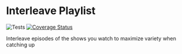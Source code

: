 # Interleave Playlist
![Tests](https://github.com/tsweeney256/interleave_playlist/actions/workflows/tests.yml/badge.svg)
[![Coverage Status](https://coveralls.io/repos/github/tsweeney256/interleave_playlist/badge.svg)](https://coveralls.io/github/tsweeney256/interleave_playlist)

Interleave episodes of the shows you watch to maximize variety when catching up
